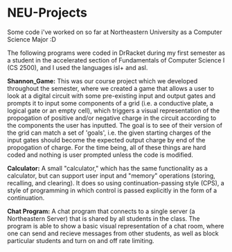 # NEU-Projects
Some code i've worked on so far at Northeastern University as a Computer Science Major :D

The following programs were coded in DrRacket during my first semester as a student in the accelerated section of Fundamentals of Computer Science I (CS 2500), and I used the languages isl+ and asl.

**Shannon_Game:** This was our course project which we developed throughout the semester, where we created a game that allows a user to look at a digital circuit with some pre-existing input and output gates and prompts it to input some components of a grid (i.e. a conductive plate, a logical gate or an empty cell), which triggers a visual representation of the propogation of positive and/or negative charge in the circuit according to the components the user has inputted. The goal is to see of their version of the grid can match a set of 'goals', i.e. the given starting charges of the input gates should become the expected output charge by end of the propogation of charge. For the time being, all of these things are hard coded and nothing is user prompted unless the code is modified.

**Calculator:** A small "calculator," which has the same functionality as a calculator, but can support user input and "memory" operations (storing, recalling, and clearing). It does so using continuation-passing style (CPS), a style of programming in which control is passed explicitly in the form of a continuation.

**Chat Program:** A chat program that connects to a single server (a Northeastern Server) that is shared by all students in the class. The program is able to show a basic visual representation of a chat room, where one can send and recieve messages from other students, as well as block particular students and turn on and off rate limiting.
